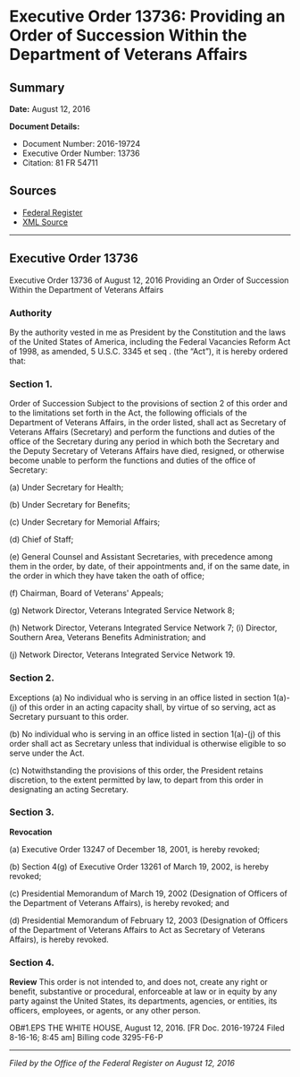 # Executive Order 13736: Providing an Order of Succession Within the Department of Veterans Affairs

## Summary

**Date:** August 12, 2016

**Document Details:**
- Document Number: 2016-19724
- Executive Order Number: 13736
- Citation: 81 FR 54711

## Sources
- [Federal Register](https://www.federalregister.gov/documents/2016/08/17/2016-19724/providing-an-order-of-succession-within-the-department-of-veterans-affairs)
- [XML Source](https://www.federalregister.gov/documents/full_text/xml/2016/08/17/2016-19724.xml)

---

## Executive Order 13736

Executive Order 13736 of August 12, 2016
Providing an Order of Succession Within the Department of Veterans Affairs
### Authority

By the authority vested in me as President by the Constitution and the laws of the United States of America, including the Federal Vacancies Reform Act of 1998, as amended, 5 U.S.C. 3345 
et seq
. (the “Act”), it is hereby ordered that:
### Section 1.

Order of Succession Subject to the provisions of section 2 of this order and to the limitations set forth in the Act, the following officials of the Department of Veterans Affairs, in the order listed, shall act as Secretary of Veterans Affairs (Secretary) and perform the functions and duties of the office of the Secretary during any period in which both the Secretary and the Deputy Secretary of Veterans Affairs have died, resigned, or otherwise become unable to perform the functions and duties of the office of Secretary:

(a) Under Secretary for Health;

(b) Under Secretary for Benefits;

(c) Under Secretary for Memorial Affairs;

(d) Chief of Staff;

(e) General Counsel and Assistant Secretaries, with precedence among them in the order, by date, of their appointments and, if on the same date, in the order in which they have taken the oath of office;

(f) Chairman, Board of Veterans' Appeals;

(g) Network Director, Veterans Integrated Service Network 8;

(h) Network Director, Veterans Integrated Service Network 7;
    (i) Director, Southern Area, Veterans Benefits Administration; and

(j) Network Director, Veterans Integrated Service Network 19.
### Section 2.

Exceptions (a) No individual who is serving in an office listed in section 1(a)-(j) of this order in an acting capacity shall, by virtue of so serving, act as Secretary pursuant to this order.

(b) No individual who is serving in an office listed in section 1(a)-(j) of this order shall act as Secretary unless that individual is otherwise eligible to so serve under the Act. 

(c) Notwithstanding the provisions of this order, the President retains discretion, to the extent permitted by law, to depart from this order in designating an acting Secretary.
### Section 3.

**Revocation**

(a) Executive Order 13247 of December 18, 2001, is hereby revoked; 

(b) Section 4(g) of Executive Order 13261 of March 19, 2002, is hereby revoked; 

(c) Presidential Memorandum of March 19, 2002 (Designation of Officers of the Department of Veterans Affairs), is hereby revoked; and

(d) Presidential Memorandum of February 12, 2003 (Designation of Officers of the Department of Veterans Affairs to Act as Secretary of Veterans Affairs), is hereby revoked.
### Section 4.

**Review**
 This order is not intended to, and does not, create any right or benefit, substantive or procedural, enforceable at law or in equity by any party against the United States, its departments, agencies, or entities, its officers, employees, or agents, or any other person.

OB#1.EPS
THE WHITE HOUSE,
August 12, 2016.
[FR Doc. 2016-19724 
Filed 8-16-16; 8:45 am] 
Billing code 3295-F6-P

---

*Filed by the Office of the Federal Register on August 12, 2016*
